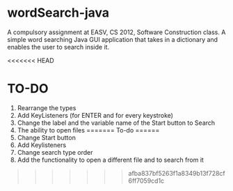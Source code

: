 wordSearch-java
===============

A compulsory assignment at EASV, CS 2012, Software Construction class. A simple word searching Java GUI application that takes in a dictionary and enables the user to search inside it.

<<<<<<< HEAD

TO-DO
=====

1. Rearrange the types
2. Add KeyListeners (for ENTER and for every keystroke)
3. Change the label and the variable name of the Start button to Search
4. The ability to open files
=======
To-do
======
1. Change Start button
2. Add Keylisteners
3. Change search type order
4. Add the functionality to open a different file and to search from it
>>>>>>> afba837bf5263f1a8349b13f728cf6ff7059cd1c
